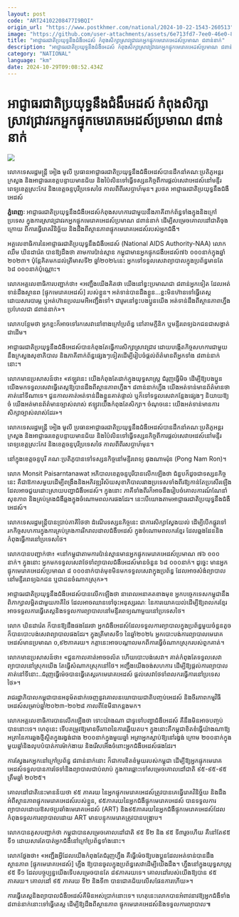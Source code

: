 ```yaml
---
layout: post
code: "ART24102208477I9BQI"
origin_url: "https://www.postkhmer.com/national/2024-10-22-1543-260513"
image: "https://github.com/user-attachments/assets/6e713fd7-7ee0-46e0-8df6-aa3ae1c0f1c3"
title: "អាជ្ញាធរជាតិ​ប្រយុទ្ធ​នឹង​ជំងឺ​អេដស៍ កំពុង​សិក្សា​ស្រាវជ្រាវ​រក​អ្នក​ផ្ទុក​មេរោគ​អេដស៍​ប្រមាណ​ ៨​ពាន់នាក់"
description: "​​អាជ្ញាធរជាតិ​ប្រយុទ្ធ​នឹង​ជំងឺ​អេដស៍ កំពុង​សិក្សា​ស្រាវជ្រាវ​រក​អ្នក​ផ្ទុក​មេរោគ​អេដស៍​ប្រមាណ​ ៨​ពាន់នាក់​"
category: "NATIONAL"
language: "km"
date: 2024-10-29T09:08:52.434Z
---
```


# អាជ្ញាធរជាតិ​ប្រយុទ្ធ​នឹង​ជំងឺ​អេដស៍ កំពុង​សិក្សា​ស្រាវជ្រាវ​រក​អ្នក​ផ្ទុក​មេរោគ​អេដស៍​ប្រមាណ​ ៨​ពាន់នាក់

![](https://github.com/user-attachments/assets/f7be937b-7d40-4a75-9715-2e3cedfa3edd)

លោក​ទេសរដ្ឋ​មន្ត្រី អៀង មូលី ប្រធាន​អាជ្ញាធរជាតិ​ប្រយុទ្ធ​នឹង​ជំងឺ​អេដស៍​បាន​ដឹកនាំ​គណៈប្រតិភូ​អន្តរ​ក្រសួង និង​អាជ្ញាធរ​ខេត្ត​បន្ទាយ​មាន​ជ័យ និង​ប៉ៃលិន​ទៅ​ធ្វើ​ទស្សនកិច្ច​ពី​ការ​ផ្តល់​សេវា​អេដស៍​នៅ​មន្ទីរពេទ្យ​ខេត្ត​ស្រះកែវ និង​ខេត្ត​ចន្ទ​បុរី​ប្រទេស​ថៃ កាល​ពី​ពីរ​សប្តាហ៍​មុន។ រូបថត អាជ្ញាធរជាតិ​ប្រយុទ្ធ​នឹង​ជំងឺ​អេដស៍

**ភ្នំពេញៈ** អាជ្ញាធរជាតិ​ប្រយុទ្ធ​នឹង​ជំងឺ​អេដស៍​កំពុង​សហការ​ជាមួយ​នឹង​ភាគី​ពាក់ព័ន្ធ​ទាំង​ក្នុង​និង​ក្រៅ​ប្រទេស ក្នុង​ការ​ស្រាវជ្រាវ​រក​អ្នក​ផ្ទុក​មេរោគ​អេដស៍​ប្រមាណ​ ៨​ពាន់នាក់ ដើម្បី​សម្រេច​គោលដៅ​ជាតិ​ចុង​ក្រោយ ពី​ការ​ធ្វើ​រោគ​វិនិច្ឆ័យ និង​​ដឹង​ពី​ស្ថានភាព​ផ្ទុក​មេរោគ​អេដស៍​របស់​អ្នក​ជំងឺ។

អគ្គលេខាធិការ​នៃ​អាជ្ញាធរជាតិ​ប្រយុទ្ធ​នឹង​ជំងឺ​អេដស៍ (National AIDS Authority-NAA) លោក​ ឈឹម ឃិនដារ៉េត បាន​ឱ្យ​ដឹងថា តាម​ការ​ប៉ាន់​ស្មាន​ កម្ពុជា​មាន​អ្នក​ផ្ទុក​ជងឺ​អេដស៍​៧៦ ០០០នាក់​ក្នុង​ឆ្នាំ​២០២៣។ ប៉ុន្តែ​គិត​មក​ដល់​ត្រី​មាស​ទី២ ឆ្នាំ​២០២៤​នេះ អ្នក​ទៅ​ទទួល​សេវា​ព្យាបាល​ក្នុង​ប្រព័ន្ធ​មាន​តែ ៦៨ ០០០​នាក់​ប៉ុណ្ណោះ។

លោក​អគ្គលេខាធិការ​បញ្ជាក់​ថា៖ «អញ្ជឹង​យើង​គិត​ថា យើង​នៅ​ខ្វះ​ប្រមាណ​ជា​ ៨​ពាន់​អ្នក​ទៀត ដែល​អត់​ទាន់​ដឹង​ស្ថាន​ព \[ផ្ទុក​មេរោគ​អេដស៍\] របស់​ខ្លួន។ អត់​ទាន់​បាន​ដឹង​ខ្លួន...ខ្លះ​មិន​ហ៊ាន​ទៅ​ធ្វើ​តេស្ត ដោយសារ​បារម្ភ ឬ​អត់​ហ៊ាន​ប្រឈម​អី​អញ្ជឹង​ទៅ។ ជារួម​នៅ​ខ្វះ​បងប្អូន​យើង អត់​ទាន់​ដឹង​ពី​ស្ថានភាព​ហ្នឹង ប្រហែល​ជា​ ៨​ពាន់​នាក់»។ 

លោក​បន្ថែម​ថា អ្នក​ខ្លះ​ក៏​អាច​ទៅ​រក​សេវា​នៅ​ខាង​ក្រៅ​ប្រព័ន្ធ នៅ​តាម​ក្លីនិក ឬ​មន្ទីរពេទ្យ​ឯកជន​ជា​សង្ងាត់​ជាដើម។

អាជ្ញាធរជាតិ​ប្រយុទ្ធ​នឹង​ជំងឺ​អេដស៍​បាន​កំពុង​តែ​ធ្វើ​ការ​សិក្សា​ស្រាវជ្រាវ ដោយ​បង្កើត​កិច្ច​សហការ​ជាមួយ​នឹង​ក្រសួង​សុខាភិបាល និង​ភាគី​ពាក់​ព័ន្ធ​ផ្សេងៗ​ទៀត​ដើម្បី​រៀបចំ​ផ្តល់​ព័ត៌មាន​ពី​អ្នក​ទាំង ៨​ពាន់​នាក់​នោះ។

លោក​មាន​ប្រសាសន៍​ថា៖​ «ឥឡូវ​នេះ យើង​កំពុង​តែ​ដាក់​ក្នុង​យុទ្ធសាស្រ្ត ជំរុញ​ធ្វើ​មិច ដើម្បី​​ឱ្យ​បងប្អូន​យើង​មក​ទទួល​សេវា​ធ្វើ​តេស្ត​ឱ្យ​បាន​ដឹង​ពី​ស្ថានភាព​ហ្នឹង។ ៨​ពាន់​នាក់​ហ្នឹង យើង​អត់​ទាន់​មាន​ព័ត៌មាន​ថា គាត់​នៅ​ទីណា​ទេ។ ជួនកាល​​គាត់​អត់​ទាន់​ដឹង​ខ្លួន​គាត់​ផ្ទាល់ ឬ​ក៏​ទៅ​ទទួល​សេវា​កន្លែង​ផ្សេងៗ​ និយាយ​ឱ្យ​ចំ ​យើង​អត់​មាន​ព័ត៌មាន​ច្បាស់លាស់ ឥឡូវ​យើង​កំពុង​តែ​សិក្សា។ ចំណុច​នេះ យើង​អត់ទាន់​មាន​ការ​សិក្សា​ច្បាស់លាស់​ដែរ»។

លោក​ទេសរដ្ឋ​មន្ត្រី អៀង មូលី ប្រធាន​អាជ្ញាធរជាតិ​ប្រយុទ្ធ​នឹង​ជំងឺ​អេដស៍​បាន​ដឹកនាំ​គណៈប្រតិភូ​អន្តរ​ក្រសួង និង​អាជ្ញាធរ​ខេត្ត​បន្ទាយ​មាន​ជ័យ និង​ប៉ៃលិន​ទៅ​ធ្វើ​ទស្សនកិច្ច​ពី​ការ​ផ្តល់​សេវា​អេដស៍​នៅ​មន្ទីរពេទ្យ​ខេត្ត​ស្រះកែវ និង​ខេត្ត​ចន្ទ​បុរី​ប្រទេស​ថៃ កាល​ពី​ពីរ​សប្តាហ៍​មុន។ 

នៅ​ក្នុង​ខេត្ត​ចន្ទបុរី គណៈប្រតិភូ​បាន​ទៅ​ទស្សនកិច្ច​នៅ​មន្ទីរពេទ្យ​ ផុងណាមរ៉ុន (Pong Nam Ron)។ 

លោក Monsit Paisarntanawat អភិបាល​ខេត្ត​ចន្ទបុរី​បាន​លើក​ឡើង​ថា ជំនួប​ក៏​ដូចជា​ទស្សនកិច្ច​នេះ គឺជា​ឱកាស​មួយ​ដើម្បី​ពង្រឹង​និង​អភិវឌ្ឍ​វិស័យ​សុខាភិបាល​រវាង​ប្រទេស​ទាំងពីរ​ឱ្យ​កាន់​តែ​ប្រសើរ​ឡើង ដែល​អាច​ជួយ​ដោះស្រាយ​បញ្ហា​ជំងឺ​អេដស៍។ ក្នុង​នោះ ភាគី​ទាំងពីរ​ក៏​អាច​នឹង​រៀបចំ​គោលការណ៍​ណែនាំ​សុខភាព និង​គ្រប់គ្រង​ជំងឺ​ឆ្លង​ក្នុង​ចំណោម​ពលករ​ផងដែរ។ នេះ​បើ​យោង​តាម​អាជ្ញាធរ​ជាតិ​ប្រយុទ្ធ​នឹង​ជំងឺ​អេដស៍។

លោក​ទេស​រដ្ឋមន្ត្រី​បាន​ប្រាប់​ភាគី​ថៃ​ថា ដំណើរ​ទស្សនកិច្ច​នេះ ជា​ការ​សិក្សា​ស្វែង​យល់ ដើម្បី​បើក​ផ្លូវ​ទៅ​រក​កិច្ច​សហការ​ក្នុង​ការ​គ្រប់គ្រង​ការ​រីក​រាលដាល​ជំងឺ​អេដស៍ ក្នុង​ចំណោម​ពលករខ្មែរ ដែល​ឆ្លងដែន​និង​កំពុង​ធ្វើ​ការ​នៅ​ប្រទេស​ថៃ។

លោក​បាន​បញ្ជាក់​ថា៖ «នៅ​កម្ពុជា​តាម​ការ​ប៉ាន់​ស្មាន​មាន​អ្នក​ផ្ទុក​មេរោគ​អេដស៍​ប្រមាណ​ ៧៦ ០០០​នាក់។ ក្នុង​នោះ អ្នក​មក​ទទួល​សេវា​ថែទាំ​ព្យាបាល​ជំងឺ​អេដស៍​មាន​ចំនួន ៦៨ ០០០នាក់។ ដូច្នេះ មាន​អ្នក​ផ្ទុក​មេរោគ​អេដស៍​ប្រមាណ​ ៨ ០០០​នាក់​បាត់​មុខ​មិន​មក​ទទួល​សេវា​ក្នុង​ប្រព័ន្ធ ដែល​អាច​សំងំ​ព្យាបាល​នៅ​មន្ទីរ​ពេទ្យ​ឯកជន ឬ​ជា​ជន​ចំណាក​ស្រុក»។

អាជ្ញាធរ​ជាតិ​ប្រយុទ្ធ​នឹង​ជំងឺ​អេដស៍​បាន​លើក​ឡើង​ថា នា​ពេល​អនាគត​ខាង​មុខ អ្នក​បច្ចេកទេស​កម្ពុជា​នឹង​ពិភាក្សា​លម្អិត​ជា​មួយ​ភាគី​ថៃ ដែល​អាច​ឈាន​ទៅ​ចុះ​អនុស្សរណៈ នៃ​ការ​យោគយល់​ដើម្បី​ឱ្យ​ពលករ​ខ្មែរ អាច​ទទួល​ការ​ធ្វើ​តេស្ត​និង​ទទួល​ការ​ព្យាបាល​នៅ​មន្ទីរពេទ្យ​ណា​មួយ​នៅ​ប្រទេស​ថៃ។

លោក ឃិនដារ៉េត ក៏​បាន​ឱ្យ​ដឹង​ផងដែរ​ថា អ្នក​ជំងឺ​អេដស៍​ដែល​ទទួល​ការ​ព្យាបាល​ក្នុង​ប្រព័ន្ធ​មួយ​ចំនួន​តូច​ក៏​បាន​បោះ​បង់​សេវា​ព្យាបាល​ផងដែរ។ ក្នុង​ត្រី​មាស​ទី១ នៃ​ឆ្នាំ​២០២៤ អ្នក​បោះបង់​ការ​ព្យាបាល​មេរោគ​អេដស៍​មាន​ប្រមាណ ០,៩២​ភាគរយ។ កត្តា​នេះ​អាច​បណ្តាល​មក​ពី​ការ​ធ្វើ​ចំណាក​ស្រុក​របស់​ពួកគាត់។

លោក​មាន​ប្រសាសន៍​ថា៖ «ជួន​កាល​គាត់​អាច​ចល័ត ហើយ​បោះ​បង់​សេវា។ គាត់​កំពុង​តែ​ទទួល​សេវា​ព្យាបាល​នៅ​ស្រុក​យើង ​តែ​ធ្វើ​សំណាក​ស្រុក​នៅ​ថៃ។ អញ្ជឹង​យើង​ចង់​សហការ ដើម្បី​ឱ្យ​ផ្តល់​ការ​ព្យាបាល​គាត់​នៅ​ទីនោះ..ជំរុញ​ធ្វើ​ម៉េច​បាន​ធ្វើ​តេស្ត​រក​មេរោគ​អេដស៍ ផ្តល់​សេវា​ថែទាំ​ពលករ​ធ្វើ​ការ​នៅ​ប្រទេស​ថៃ»។

រាជរដ្ឋាភិបាល​កម្ពុជា​បាន​អនុម័ត​ដាក់​ចេញ​នូវ​គោល​នយោបាយជាតិ​បញ្ចប់​អេដស៍ និង​ចីរភាព​កម្មវិធី​អេដស៍​សម្រាប់​ឆ្នាំ​២០២៣-២០២៨ កាល​ពី​ខែ​មីនា​កន្លង​មក។ 

លោក​អគ្គលេខាធិការ​បាន​លើក​ឡើង​ថា ទោះយ៉ាង​ណា ជាទូ​ទៅ​បញ្ហា​ជំងឺ​អេដស៍ គឺ​នឹង​មិន​អាច​បញ្ចប់​បាន​នោះ​ទេ។​ ហេតុនេះ ទើប​តម្រូវ​ឱ្យ​មាន​ចីរភាព​នៃ​ការ​ឆ្លើយតប។ ក្នុង​នោះ​គឺ​កម្ពុជា​ខិត​ខំ​ធ្វើ​យ៉ាង​ណា​ឱ្យ​អត្រា​នៃ​ការ​ឆ្លង​ថ្មី​ស្ថិត​ក្នុង​រង្វង់​ជាង​ ២០០​នាក់​ក្នុង​មួយ​ឆ្នាំ អត្រា​អ្នក​ស្លាប់​ឱ្យ​នៅ​រង្វង់ ក្រោម ២០០​នាក់​ក្នុង​មួយ​ឆ្នាំ​និង​លុប​បំបាត់​ការ​ម៉ាក់ងាយ និង​រើសអើង​ចំពោះ​អ្នក​ជំងឺ​អេដស៍​ផងដែរ។

ការ​ស្វែងរក​អ្នក​នៅ​ក្រៅ​ប្រព័ន្ធ ៨​ពាន់​នាក់​នោះ ក៏​ជា​ការ​ខិតខំ​មួយ​របស់​កម្ពុជា ដើម្បី​ឱ្យ​អ្នក​ផ្ទុក​មេរោគ​អេដស៍​ទទួល​បាន​ការ​ថែទាំ​និង​ព្យាបាល​ជាប់​លាប់ ក្នុង​ការ​ឆ្ពោះ​ទៅ​សម្រេច​គោលដៅ​ជាតិ ៩៥-៩៥-៩៥ ត្រឹមឆ្នាំ ២០២៥។

គោល​ដៅ​ជាតិ​នេះ​មាន​ន័យ​ថា ​៩៥ ភាគរយ នៃ​អ្នក​ផ្ទុក​មេរោគអេដស៍​ត្រូវ​បាន​គេ​ធ្វើ​រោគ​វិនិច្ឆ័យ និង​ដឹង​អំពី​ស្ថានភាព​ផ្ទុក​មេរោគ​អេដស៍​របស់​ខ្លួន, ៩៥​ភាគរយ​នៃ​អ្នក​ជំងឺ​ផ្ទុក​មេរោគ​អេដស៍ បាន​ទទួល​ការ​ព្យាបាល​ដោយ​ឱសថ​ប្រឆាំង​មេរោគ​អេដស៍ (ART) និង​ ៩៥​ភាគរយ​នៃ​អ្នក​ជំងឺ​ផ្ទុក​មេរោគ​អេដស៍​ដែល​កំពុង​ទទួល​ការ​ព្យាបាល​ដោយ ART មាន​បន្ទុក​មេរោគ​ត្រូវ​បាន​បង្ក្រាប។

លោក​បាន​គូស​បញ្ជាក់​ថា កម្ពុជា​បាន​សម្រេច​គោលដៅ​ជាតិ​ ៩៥​ ទី២ និង ៩៥ ទី៣​រួច​ហើយ គឺ​នៅ​តែ​៩៥​ទី១ ដោយសារ​តែ​បាត់​អ្នក​ជំងឺ​នៅ​ក្រៅ​ប្រព័ន្ធ​ទាំង​នោះ។ 

លោក​ថ្លែង​ថា៖ «អញ្ជឹង​អ្វី​ដែល​យើង​កំពុង​តែ​ជំរុញ​ហ្នឹង គឺ​ធ្វើ​ម៉េច​ឱ្យ​បងប្អូន​ដែល​អត់​ទាន់​បាន​ដឹង​ស្ថានភាព \[ផ្ទុក​មេរោគ​អេដស៍\] ហ្នឹង ឱ្យ​បាន​ចូល​ក្នុង​ប្រព័ន្ធ​សេវា​ដើម្បី​យើង​ដឹង។ ហ្នឹង​នៅ​ក្នុង​យុទ្ធសាស្រ្ត​៩៥ ទី១ ដែល​បច្ចុប្បន្ន​យើង​ទើប​សម្រេច​បាន​តែ ៨៩​ភាគរយ​ទេ។ គោលដៅ​របស់​យើង​ឱ្យ​បាន ៩៥​ភាគរយ។ គោលដៅ ៩៥ ភាគរយ ទី២ និង​ទី៣ បាន​ជោគជ័យ​លើស​ផែនការ​ហើយ»។

ការ​ធ្វើ​តេស្ត​និង​ព្យាបាល​ជំងឺ​អេដស៍​គឺ​មិន​អស់​ប្រាក់​នោះ​ទេ។ ហេតុនេះ​លោក​បាន​អំពាវនាវ​ឱ្យ​អ្នក​ជំងឺ​ទាំង ៨​ពាន់​នាក់​នោះ​ទៅ​ធ្វើ​តេស្ត ដើម្បី​ឱ្យ​ដឹង​ពីស្ថានភាព ផ្ទុក​មេរោគ​អេដស៍​និង​ទទួល​ការ​ព្យាបាល៕